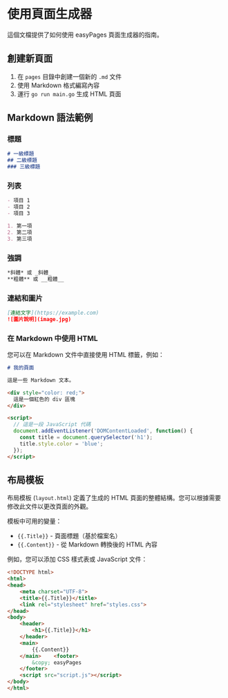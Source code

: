 # 使用頁面生成器

這個文檔提供了如何使用 easyPages 頁面生成器的指南。

## 創建新頁面

1. 在 `pages` 目錄中創建一個新的 `.md` 文件
2. 使用 Markdown 格式編寫內容
3. 運行 `go run main.go` 生成 HTML 頁面

## Markdown 語法範例

### 標題

```markdown
# 一級標題
## 二級標題
### 三級標題
```

### 列表

```markdown
- 項目 1
- 項目 2
- 項目 3

1. 第一項
2. 第二項
3. 第三項
```

### 強調

```markdown
*斜體* 或 _斜體_
**粗體** 或 __粗體__
```

### 連結和圖片

```markdown
[連結文字](https://example.com)
![圖片說明](image.jpg)
```

### 在 Markdown 中使用 HTML

您可以在 Markdown 文件中直接使用 HTML 標籤，例如：

```markdown
# 我的頁面

這是一些 Markdown 文本。

<div style="color: red;">
  這是一個紅色的 div 區塊
</div>

<script>
  // 這是一段 JavaScript 代碼
  document.addEventListener('DOMContentLoaded', function() {
    const title = document.querySelector('h1');
    title.style.color = 'blue';
  });
</script>
```

## 布局模板

布局模板 (`layout.html`) 定義了生成的 HTML 頁面的整體結構。您可以根據需要修改此文件以更改頁面的外觀。

模板中可用的變量：

- `{{.Title}}` - 頁面標題（基於檔案名）
- `{{.Content}}` - 從 Markdown 轉換後的 HTML 內容

例如，您可以添加 CSS 樣式表或 JavaScript 文件：

```html
<!DOCTYPE html>
<html>
<head>
    <meta charset="UTF-8">
    <title>{{.Title}}</title>
    <link rel="stylesheet" href="styles.css">
</head>
<body>
    <header>
        <h1>{{.Title}}</h1>
    </header>
    <main>
        {{.Content}}
    </main>    <footer>
        &copy; easyPages
    </footer>
    <script src="script.js"></script>
</body>
</html>
```
